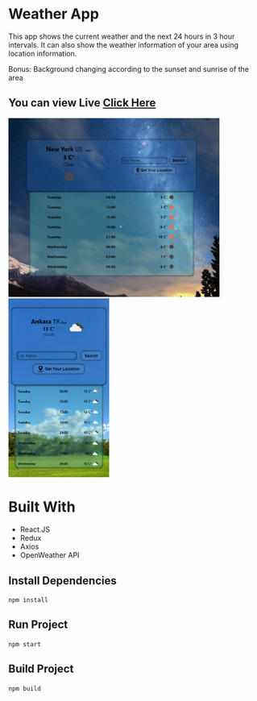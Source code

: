 # Weather App

This app shows the current weather and the next 24 hours in 3 hour intervals. It can also show the weather information of your area using location information.


Bonus: Background changing according to the sunset and sunrise of the area

## You can view Live [Click Here](https://vkeyweatherapp.netlify.app)

<img src="./public/screen-pc.png" width="419" />
<img src="./public/screen-mobile.png" width="200"/>


# Built With
* React.JS
* Redux
* Axios
* OpenWeather API
## Install Dependencies
``` 
npm install 
```
## Run Project
```
npm start
```
## Build Project
```
npm build
```

